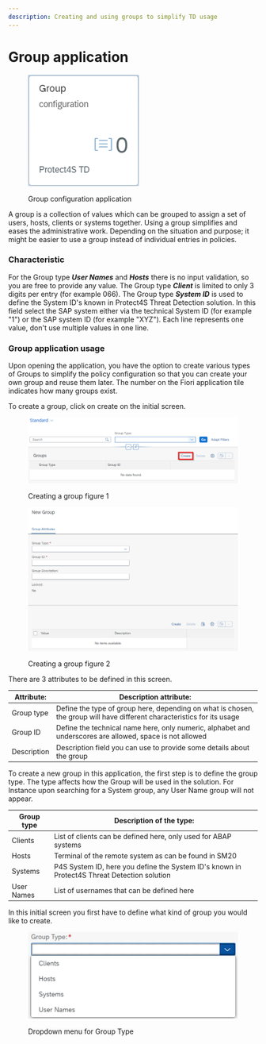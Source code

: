 ```yaml
---
description: Creating and using groups to simplify TD usage
---
```


# Group application



<figure><img src="../.gitbook/assets/image (2) (1).png" alt=""><figcaption><p>Group configuration application</p></figcaption></figure>

A group is a collection of values which can be grouped to assign a set of users, hosts, clients or systems together. Using a group simplifies and eases the administrative work. Depending on the situation and purpose; it might be easier to use a group instead of individual entries in policies.

### Characteristic

For the Group type _**User Names**_ and _**Hosts**_ there is no input validation, so you are free to provide any value. The Group type _**Client**_ is limited to only 3 digits per entry (for example 066). The Group type _**System ID**_ is used to define the System ID's known in Protect4S Threat Detection solution. In this field select the SAP system either via the technical System ID (for example "1") or the SAP system ID (for example "XYZ"). Each line represents one value, don't use multiple values in one line.

### Group application usage

Upon opening the application, you have the option to create various types of Groups to simplify the  policy configuration so that you can create your own group and reuse them later. The number on the Fiori application tile indicates how many groups exist.

To create a group, click on create on the initial screen.

<figure><img src="../.gitbook/assets/image (1) (1).png" alt=""><figcaption><p>Creating a group figure 1</p></figcaption></figure>

<figure><img src="../.gitbook/assets/image (38).png" alt=""><figcaption><p>Creating a group figure 2</p></figcaption></figure>

There are 3 attributes to be defined in this screen.



| Attribute:  | Description attribute:                                                                                                  |
| ----------- | ----------------------------------------------------------------------------------------------------------------------- |
| Group type  | Define the type of group here, depending on what is chosen, the group will have different characteristics for its usage |
| Group ID    | Define the technical name here, only numeric, alphabet and underscores are allowed, space is not allowed                |
| Description | Description field you can use to provide some details about the group                                                   |

To create a new group in this application, the first step is to define the group type. The type affects how the Group will be used in the solution. For Instance upon searching for a System group, any User Name group will not appear.



| Group type | Description of the type:                                                                    |
| ---------- | ------------------------------------------------------------------------------------------- |
| Clients    | List of clients can be defined here, only used for ABAP systems                             |
| Hosts      | Terminal of the remote system as can be found in SM20                                       |
| Systems    | P4S System ID, here you define the System ID's known in Protect4S Threat Detection solution |
| User Names | List of usernames that can be defined here                                                  |

In this initial screen you first have to define what kind of group you would like to create.



<figure><img src="../.gitbook/assets/image (28).png" alt=""><figcaption><p>Dropdown menu for Group Type</p></figcaption></figure>


